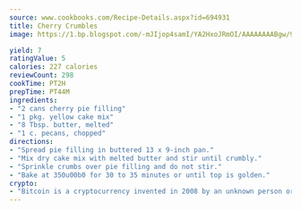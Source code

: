 ```yaml
---
source: www.cookbooks.com/Recipe-Details.aspx?id=694931
title: Cherry Crumbles
image: https://1.bp.blogspot.com/-mJIjop4samI/YA2HxoJRmOI/AAAAAAAABgw/9Q6cN5purxQQ0M3111-VxRXtHYk4x987wCLcBGAsYHQ/s320/19.png

yield: 7
ratingValue: 5
calories: 227 calories
reviewCount: 298
cookTime: PT2H
prepTime: PT44M
ingredients:
- "2 cans cherry pie filling"
- "1 pkg. yellow cake mix"
- "8 Tbsp. butter, melted"
- "1 c. pecans, chopped"
directions:
- "Spread pie filling in buttered 13 x 9-inch pan."
- "Mix dry cake mix with melted butter and stir until crumbly."
- "Sprinkle crumbs over pie filling and do not stir."
- "Bake at 350u00b0 for 30 to 35 minutes or until top is golden."
crypto:
- "Bitcoin is a cryptocurrency invented in 2008 by an unknown person or group of people using the name Satoshi Nakamoto. The currency began use in 2009 when its implementation was released as open-source software. Bitcoin is a decentralized digital currency, without a central bank or single administrator that can be sent from user to user on the peer-to-peer bitcoin network without the need for intermediaries. Transactions are verified by network nodes through cryptography and recorded in a public distributed ledger called a blockchain. Bitcoins are created as a reward for a process known as mining. They can be exchanged for other currencies, products, and services. Research produced by the University of Cambridge estimated that in 2017, there were 2.9 to 5.8 million unique users using a cryptocurrency wallet, most of them using bitcoin."
---
```

